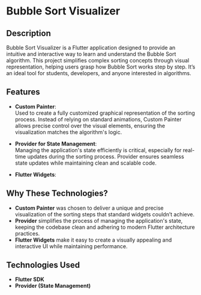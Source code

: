 # Bubble Sort Visualizer  

## Description  
Bubble Sort Visualizer is a Flutter application designed to provide an intuitive and interactive way to learn and understand the Bubble Sort algorithm. This project simplifies complex sorting concepts through visual representation, helping users grasp how Bubble Sort works step by step. It’s an ideal tool for students, developers, and anyone interested in algorithms.

## Features  
- **Custom Painter**:  
  Used to create a fully customized graphical representation of the sorting process. Instead of relying on standard animations, Custom Painter allows precise control over the visual elements, ensuring the visualization matches the algorithm's logic.  

- **Provider for State Management**:  
  Managing the application's state efficiently is critical, especially for real-time updates during the sorting process. Provider ensures seamless state updates while maintaining clean and scalable code.  

- **Flutter Widgets**:  
 
## Why These Technologies?  
- **Custom Painter** was chosen to deliver a unique and precise visualization of the sorting steps that standard widgets couldn’t achieve.  
- **Provider** simplifies the process of managing the application's state, keeping the codebase clean and adhering to modern Flutter architecture practices.  
- **Flutter Widgets** make it easy to create a visually appealing and interactive UI while maintaining performance.

## Technologies Used  
- **Flutter SDK**  
- **Provider (State Management)**  


